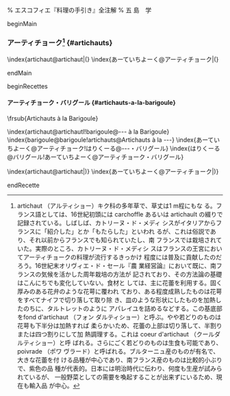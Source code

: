 % エスコフィエ『料理の手引き』全注解
% 五 島　学

[](未、原文対照チェック)
[](未、日本語表現校正)
[](未、その他修正)
[](未、原稿最終校正)


beginMain

### アーティチョーク[^1] {#artichauts}

\index{artichaut@artichaut|(}
\index{あーていちよーく@アーティチョーク|(}

[^1]: artichaut （アルティショー）キク科の多年草で、草丈は1 m程にもな
    る。フランス語としては、16世紀初頭には carchoffle あるいは
    artichault の綴りで記録されている。しばしば、カトリーヌ・ド・メディ
    シスがイタリアからフランスに「紹介した」とか「もたらした」といわれ
    るが、これは俗説であり、それ以前からフランスでも知られていたし、南
    フランスでは栽培されていた。実際のところ、カトリーヌ・ド・メディシ
    スはフランスの王宮においてアーティチョークの料理が流行するきっかけ
    程度には普及に貢献したのだろう。16世紀末オリヴィエ・ド・セール『農
    業経営論』において既に、南フランスの気候を活かした周年栽培の方法が
    記されており、その方法論の基礎はこんにちでも変化していない。食材と
    しては、主に花蕾を利用する。固く厚みのある花弁のような花萼に覆われ
    ており、ある程度成熟したものは花萼をすべてナイフで切り落して取り除
    き、皿のような形状にしたものを加熱したのちに、タルトレットのように
    アパレイユを詰めるなどする。この基底部をfond d'artichaut （フォン
    ダルティショー）と呼ぶ。やや若どりのものは花萼も下半分は加熱すれば
    柔らかいため、花蕾の上部は切り落して、半割りまたは四つ割りにして加
    熱調理する。これは coeur d'artichaut （クールダルティショー）と呼
    ばれる。さらにごく若どりのものは生食も可能であり、poivrade （ポワ
    ヴラード）と呼ばれる。ブルターニュ産のものが有名で、大きな花蕾を付
    ける品種が中心であり、南フランス産のものは比較的小ぶりで、紫色の品
    種が代表的。日本には明治時代に伝わり、何度も生産が試みられているが、
    一般野菜としての需要を喚起することが出来ずにいるため、現在も輸入品
    が中心。



endMain

beginRecettes


#### アーティチョーク・バリグール {#artichauts-a-la-barigoule}

\frsub{Artichauts à la Barigoule}

\index{artichaut@artichautl!barigoule@--- à la Barigoule}
\index{barigoule@barigoule!artichauts@Artichauts à la ---}
\index{あーていちよーく@アーティチョーク!はりくーる@---・バリグール}
\index{はりくーる@バリグール!あーていちよーく@アーティチョーク・バリグール}








\index{artichaut@artichaut|)}
\index{あーていちよーく@アーティチョーク|)}

endRecette
